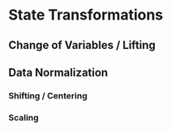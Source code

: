 # State Transformations

## Change of Variables / Lifting

## Data Normalization

### Shifting / Centering

### Scaling

